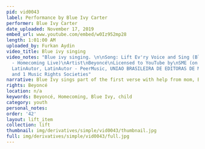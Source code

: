 ```yaml
---
pid: vid0043
label: Performance by Blue Ivy Carter
performer: Blue Ivy Carter
date_uploaded: November 17, 2019
embed_url: www.youtube.com/embed/w0Iz952mp28
length: 1:01:00 AM
uploaded_by: Furkan Aydin
video_title: Blue ivy singing
video_notes: "Blue ivy singing. \n\nSong: Lift Ev'ry Voice and Sing (Blue's Version
  - Homecoming Live)\nArtist\nBeyoncé\nLicensed to YouTube by\nSME (on behalf of Columbia);
  LatinAutor, LatinAutor - PeerMusic, UNIAO BRASILEIRA DE EDITORAS DE MUSICA - UBEM,
  and 1 Music Rights Societies"
narrative: Blue Ivy sings part of the first verse with help from mom, Beyoncé.
rights: Beyoncé
location: n/a
keywords: Beyoncé, Homecoming, Blue Ivy, child
category: youth
personal_notes: 
order: '42'
layout: lift_item
collection: lift
thumbnail: img/derivatives/simple/vid0043/thumbnail.jpg
full: img/derivatives/simple/vid0043/full.jpg
---
```

